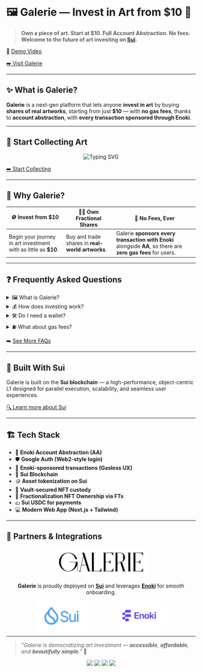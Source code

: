 # 🖼️ Galerie — Invest in Art from $10 💸

> **Own a piece of art. Start at $10. Full Account Abstraction. No fees. Welcome to the future of art investing on [Sui](https://sui.io/).**

🎥 [Demo Video](https://youtu.be/uLm5ZdhB2Rw)

[➡️ Visit Galerie](https://galerie-com.vercel.app/)

---

## ✨ What is Galerie?

**Galerie** is a next-gen platform that lets anyone **invest in art** by buying **shares of real artworks**, starting from just **$10** — with **no gas fees**, thanks to **account abstraction**, with **every transaction sponsored through Enoki**.

---

## 🎨 Start Collecting Art

<p align="center">
  <img src="https://readme-typing-svg.herokuapp.com?font=Fira+Code&size=20&duration=3000&pause=1000&color=E88C4C&center=true&vCenter=true&width=700&lines=💰+Own+art+from+just+%2410;🔐+No+fees,+ever;🖼️+Fractional+ownership+made+easy" alt="Typing SVG" />
</p>

[➡️ Start Collecting](https://galerie-com.vercel.app/)

---

## 🚀 Why Galerie?

| 🪙 Invest from $10 | 🧑‍🎨 Own Fractional Shares | 💸 No Fees, Ever |
|-------------------|---------------------------|------------------|
| Begin your journey in art investment with as little as **$10**. | Buy and trade shares in **real-world artworks**. | Galerie **sponsors every transaction with Enoki** alongside **AA**, so there are **zero gas fees** for users. |

---

## ❓ Frequently Asked Questions

<details>
  <summary>🖼️ What is Galerie?</summary>
  <p>Galerie is a decentralized platform where you can <strong>invest in artworks</strong> by purchasing fractional shares — easily and affordably.</p>
</details>

<details>
  <summary>💰 How does investing work?</summary>
  <p>Each artwork is tokenized. You can <strong>buy shares starting from $10</strong>, track performance, and eventually resell.</p>
</details>

<details>
  <summary>🛠️ Do I need a wallet?</summary>
  <p>No wallet setup needed. Just <strong>log in with your google account</strong> — it's secure, seamless, and Web2-friendly.</p>
</details>

<details>
  <summary>⛽ What about gas fees?</summary>
  <p><strong>None.</strong> Galerie <strong>sponsors every transaction through Enoki</strong> with full <strong>Account Abstraction</strong> — you never pay transaction fees.</p>
</details>

➡️ [See More FAQs](https://galerie-com.vercel.app/)

---

## 🧬 Built With Sui

Galerie is built on the **Sui blockchain** — a high-performance, object-centric L1 designed for parallel execution, scalability, and seamless user experiences.

[🔍 Learn more about Sui](https://sui.io/)

---

## 🏗️ Tech Stack

- 🧩 **Enoki Account Abstraction (AA)**
- 🛡️ **Google Auth (Web2-style login)**
- 🔄 **Enoki-sponsored transactions (Gasless UX)**
- 🌊 **Sui Blockchain**
- 🪙 **Asset tokenization on Sui**
- 🏦 **Vault-secured NFT custody**
- 🧮 **Fractionalization NFT Ownership via FTs**
- 💵 **Sui USDC for payments**
- 💻 **Modern Web App (Next.js + Tailwind)**

---

## 🤝 Partners & Integrations

<p align="center">
  <img src="../assets/logo_galerie.jpg" alt="Galerie" height="75" />
</p>

<p align="center">
  <strong>Galerie</strong> is proudly deployed on <a href="https://sui.io/"><strong>Sui</strong></a> and leverages <a href="https://enoki.mystenlabs.com/"><strong>Enoki</strong></a> for smooth onboarding.
</p>

<p align="center">
  <img src="../assets/sui.jpg" alt="Sui" height="80" style="vertical-align:middle; margin-right:60px;" />
  <img src="../assets/enoki.png" alt="Enoki" height="80" style="vertical-align:middle;" />
</p>

---

> _"Galerie is democratizing art investment — **accessible**, **affordable**, and **beautifully simple**."_ 🎨

<p align="center">
  <img src="https://img.shields.io/badge/aa-enabled-purple?style=for-the-badge" />
  <img src="https://img.shields.io/badge/no%20fees-gasless-brightgreen?style=for-the-badge" />
  <img src="https://img.shields.io/badge/fractional-ownership-orange?style=for-the-badge" />
  <img src="https://img.shields.io/badge/NFT%20custody-vault-red?style=for-the-badge" />
</p>
